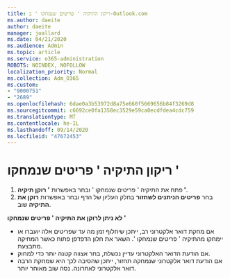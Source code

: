 ```yaml
---
title: ריקון התיקיה ' פריטים שנמחקו ' ב-Outlook.com
ms.author: daeite
author: daeite
manager: joallard
ms.date: 04/21/2020
ms.audience: Admin
ms.topic: article
ms.service: o365-administration
ROBOTS: NOINDEX, NOFOLLOW
localization_priority: Normal
ms.collection: Adm_O365
ms.custom:
- "9000751"
- "2689"
ms.openlocfilehash: 6dae0a3b53972d8a75e660f5669656b84f3269d8
ms.sourcegitcommit: c6692ce0fa1358ec3529e59ca0ecdfdea4cdc759
ms.translationtype: MT
ms.contentlocale: he-IL
ms.lasthandoff: 09/14/2020
ms.locfileid: "47672453"
---
```

# <a name="empty-the-deleted-items-folder"></a>ריקון התיקיה ' פריטים שנמחקו '

1. פתח את התיקיה ' פריטים שנמחקו ' ובחר באפשרות **' רוקן תיקיה '**.
2. בחר **פריטים הניתנים לשחזור** בחלק העליון של הדף ובחר באפשרות **רוקן את התיקיה** שוב.

**לא ניתן לרוקן את התיקיה ' פריטים שנמחקו '**

- אם מחקת דואר אלקטרוני רב, ייתכן שיחלוף זמן מה עד שפריטים אלה יועברו או יימחקו מהתיקיה ' פריטים שנמחקו '. השאר את חלון הדפדפן פתוח כאשר המחיקה מתבצעת.
- אם הודעת הדואר האלקטרוני עדיין נכשלת, בחר אצווה קטנה יותר כדי למחוק.
- אם הודעת דואר אלקטרוני שנמחקה תחזור, ייתכן שהסיבה לכך היא שמחקת הרבה דואר אלקטרוני לאחרונה. נסה שוב מאוחר יותר.